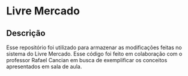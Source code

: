 # Livre Mercado
## Descrição
Esse repositório foi utilizado para armazenar as modificações feitas no sistema do Livre Mercado. Esse código foi feito em colaboração com o professor Rafael Cancian em busca de exemplificar os conceitos apresentados em sala de aula.
